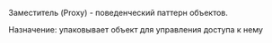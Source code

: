 Заместитель (Proxy) - поведенческий паттерн объектов.

Назначение: упаковывает объект для управления доступа к нему
